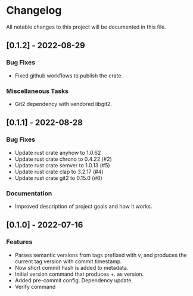 # Changelog
All notable changes to this project will be documented in this file.

## [0.1.2] - 2022-08-29

### Bug Fixes

- Fixed github workflows to publish the crate.

### Miscellaneous Tasks

- Git2 dependency with vendored libgit2.

## [0.1.1] - 2022-08-28

### Bug Fixes

- Update rust crate anyhow to 1.0.62
- Update rust crate chrono to 0.4.22 (#2)
- Update rust crate semver to 1.0.13 (#5)
- Update rust crate clap to 3.2.17 (#4)
- Update rust crate git2 to 0.15.0 (#6)

### Documentation

- Improved description of project goals and how it works.

## [0.1.0] - 2022-07-16

### Features

- Parses semantic versions from tags prefixed with v, and produces the current tag version with commit timestamp.
- Now short commit hash is added to metadata.
- Initial version command that produces <cargo version>+<timestamp>.<sha> as version.
- Added pre-commit config. Dependency update.
- Verify command

<!-- generated by git-cliff -->
